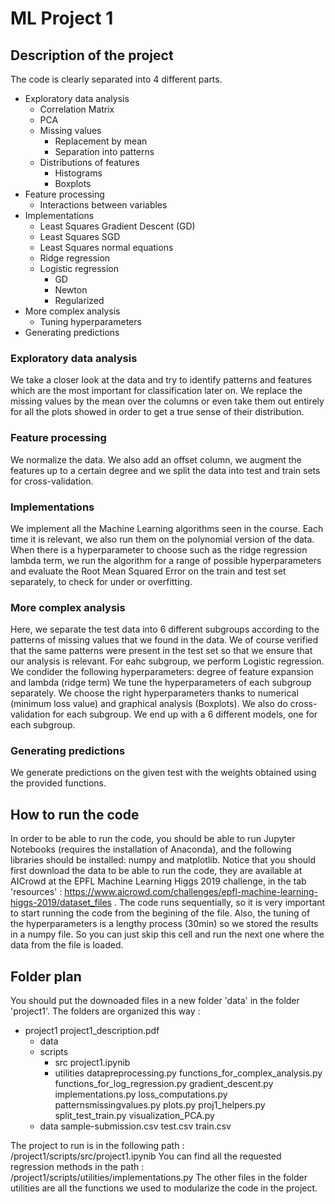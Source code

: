 # ML Project 1
## Description of the project
The code is clearly separated into 4 different parts.
- Exploratory data analysis
  - Correlation Matrix
  - PCA
  - Missing values
    - Replacement by mean
    - Separation into patterns
  - Distributions of features
    - Histograms
    - Boxplots
- Feature processing
  - Interactions between variables
- Implementations
  - Least Squares Gradient Descent (GD)
  - Least Squares SGD
  - Least Squares normal equations
  - Ridge regression
  - Logistic regression
    - GD
    - Newton
    - Regularized
- More complex analysis
  - Tuning hyperparameters
- Generating predictions

### Exploratory data analysis
We take a closer look at the data and try to identify patterns and features which are the most important for classification later on.
We replace the missing values by the mean over the columns or even take them out entirely for all the plots showed in order to
get a true sense of their distribution.

### Feature processing
We normalize the data. We also add an offset column, we augment the features up to a certain degree and 
we split the data into test and train sets for cross-validation.

### Implementations
We implement all the Machine Learning algorithms seen in the course. Each time it is relevant,
we also run them on the polynomial version of the data. When there is a hyperparameter to choose such as 
the ridge regression lambda term, we run the algorithm for a range of possible hyperparameters and evaluate the 
Root Mean Squared Error on the train and test set separately, to check for under or overfitting.

### More complex analysis
Here, we separate the test data into 6 different subgroups according to the patterns of missing values that we found in the data. 
We of course verified that the same patterns were present in the test set so that we ensure that our analysis is relevant.
For eahc subgroup, we perform Logistic regression. We condider the following hyperparameters: degree of feature expansion and lambda (ridge term)
We tune the hyperparameters of each subgroup separately. We choose the right hyperparameters thanks to numerical (minimum loss value)
and graphical analysis (Boxplots). We also do cross-validation for each subgroup.
We end up with a 6 different models, one for each subgroup.

### Generating predictions
We generate predictions on the given test with the weights obtained using the provided functions.

## How to run the code
In order to be able to run the code, you should be able to run Jupyter Notebooks (requires the installation of Anaconda), 
and the following libraries should be installed: numpy and matplotlib.
Notice that you should first download the data to be able to run the code, they are available at AICrowd at the EPFL Machine Learning Higgs 2019 challenge, in the tab 'resources' : https://www.aicrowd.com/challenges/epfl-machine-learning-higgs-2019/dataset_files .
The code runs sequentially, so it is very important to start running the code from the begining of the file.
Also, the tuning of the hyperparameters is a lengthy process (30min) so we stored the results in a numpy file. So you can just skip this cell and run the next one where the data from the file is loaded.

## Folder plan 
You should put the downoaded files in a new folder 'data' in the folder 'project1'. 
The folders are organized this way : 
- project1
    project1_description.pdf
    - data
    - scripts
        - src
            project1.ipynib
        - utilities
            datapreprocessing.py
            functions_for_complex_analysis.py
            functions_for_log_regression.py
            gradient_descent.py
            implementations.py
            loss_computations.py
            patternsmissingvalues.py
            plots.py
            proj1_helpers.py
            split_test_train.py
            visualization_PCA.py
    - data
         sample-submission.csv
         test.csv
         train.csv
         
         
 The project to run is in the following path : /project1/scripts/src/project1.ipynib
 You can find all the requested regression methods in the path : /project1/scripts/utilities/implementations.py
 The other files in the folder utilities are all the functions we used to modularize the code in the project.
 
 
        